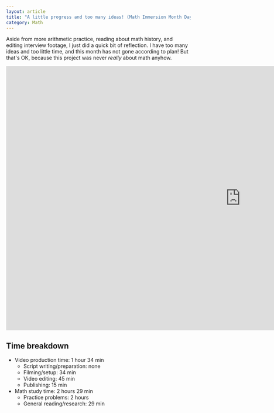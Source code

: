 ```yaml
---
layout: article
title: "A little progress and too many ideas! (Math Immersion Month Day 18)"
category: Math
---
```


Aside from more arithmetic practice, reading about math history, and editing interview footage, I just did a quick bit of reflection. I have too many ideas and too little time, and this month has not gone according to plan! But that's OK, because this project was never *really* about math anyhow.

<iframe width="1280" height="720" src="https://www.youtube.com/embed/iXE1WMwXKFA" frameborder="0" allowfullscreen></iframe>

## Time breakdown
- Video production time: 1 hour 34 min
  - Script writing/preparation: none
  - Filming/setup: 34 min
  - Video editing: 45 min
  - Publishing: 15 min
- Math study time: 2 hours 29 min
  - Practice problems: 2 hours
  - General reading/research: 29 min